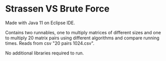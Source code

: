 # Strassen VS Brute Force

Made with Java 11 on Eclipse IDE.

Contains two runnables, one to multiply matrices of different sizes and one to multiply 20 matrix pairs using different algorithms and compare running times. Reads from csv "20 pairs 1024.csv".

No additional libraries required to run.

